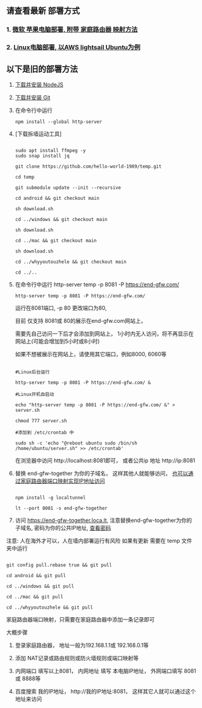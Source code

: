 ## 请查看最新 部署方式

### 1. [微软 苹果电脑部署, 附带 家庭路由器 映射方法](https://github.com/hello-world-1989/temp/blob/main/B%E5%9C%A8%E7%94%B5%E8%84%91%E9%83%A8%E7%BD%B2%E8%BF%90%E8%A1%8C-%E5%BE%AE%E8%BD%AF%E8%8B%B9%E6%9E%9C%E7%94%B5%E8%84%91docker.md) 

### 2. [Linux电脑部署, 以AWS lightsail Ubuntu为例](https://github.com/hello-world-1989/temp/blob/main/B%E5%9C%A8%E7%94%B5%E8%84%91%E9%83%A8%E7%BD%B2%E8%BF%90%E8%A1%8C-linux-docker.md)


## 以下是旧的部署方法

1. [下载并安装 NodeJS](https://nodejs.org/en/download/current)
   
2. [下载并安装 Git](https://git-scm.com/downloads)

3. 在命令行中运行

   ```npm install --global http-server```


4. [下载拆墙运动工具]

   ```

   sudo apt install ffmpeg -y
   sudo snap install jq
   
   git clone https://github.com/hello-world-1989/temp.git

   cd temp

   git submodule update --init --recursive

   cd android && git checkout main

   sh download.sh
   
   cd ../windows && git checkout main

   sh download.sh

   cd ../mac && git checkout main

   sh download.sh

   cd ../whyyoutouzhele && git checkout main

   cd ../..

   ```
 

5. 在命令行中运行 http-server temp -p 8081 -P https://end-gfw.com/

   ```http-server temp -p 8081 -P https://end-gfw.com/```

   运行在8081端口, -p 80 更改端口为80,
   
   目前 仅支持 8081或 80的展示在end-gfw.com网站上，

   需要先自己访问一下后才会添加到网站上， 1小时内无人访问，将不再显示在网站上(可能会增加到5小时或8小时)
   
   如果不想被展示在网站上，请使用其它端口，例如8000, 6060等

   ```

   #Linux后台运行

   http-server temp -p 8081 -P https://end-gfw.com/ &

   #Linux开机自启动

   echo "http-server temp -p 8081 -P https://end-gfw.com/ &" > server.sh

   chmod 777 server.sh
 
   #添加到 /etc/crontab 中

   sudo sh -c 'echo "@reboot ubuntu sudo /bin/sh /home/ubuntu/server.sh" >> /etc/crontab'

   ```

   在浏览器中访问 http://localhost:8081即可， 或者公共ip 地址 http://ip:8081

7. 替换 end-gfw-together 为你的子域名， 这样其他人就能够访问， [也可以通过家庭路由器端口映射实现IP地址访问](https://zhuanlan.zhihu.com/p/43233032)

   ```

   npm install -g localtunnel

   lt --port 8081 -s end-gfw-together

   ```
8. 访问 https://end-gfw-together.loca.lt, 注意替换end-gfw-together为你的子域名, 密码为你的公共IP地址, [查看密码](https://loca.lt/mytunnelpassword)

注意: 人在海外才可以，人在墙内部署运行有风险
如果有更新 需要在  temp 文件夹中运行

```

git config pull.rebase true && git pull

cd android && git pull
   
cd ../windows && git pull

cd ../mac && git pull

cd ../whyyoutouzhele && git pull

```

家庭路由器端口映射，只需要在家庭路由器中添加一条记录即可

大概步骤

1. 登录家庭路由器， 地址一般为192.168.1.1或 192.168.0.1等

2. 添加 NAT记录或路由规则或防火墙规则或端口映射等

3. 内网端口 填写以上8081， 内网地址 填写 本电脑IP地址， 外网端口填写 8081或 8888等

4. 百度搜索 我的IP地址， http://我的IP地址:8081， 这样其它人就可以通过这个地址来访问
